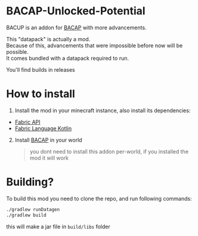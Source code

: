 # BACAP-Unlocked-Potential

BACUP is an addon for [BACAP](https://modrinth.com/datapack/blazeandcaves-advancements-pack) with more advancements.

This "datapack" is actually a mod.  
Because of this, advancements that were impossible before now will be possible.  
It comes bundled with a datapack required to run.

You'll find builds in releases

# How to install

1. Install the mod in your minecraft instance, also install its dependencies:
- [Fabric API](https://modrinth.com/mod/fabric-api)
- [Fabric Language Kotlin](https://modrinth.com/mod/fabric-language-kotlin)

2. Install [BACAP](https://bit.ly/3u9BXTr) in your world
    > you dont need to install this addon per-world, if you installed the mod it will work


# Building?

To build this mod you need to clone the repo, and run following commands:
```bash
./gradlew runDatagen
./gradlew build
```

this will make a jar file in `build/libs` folder
